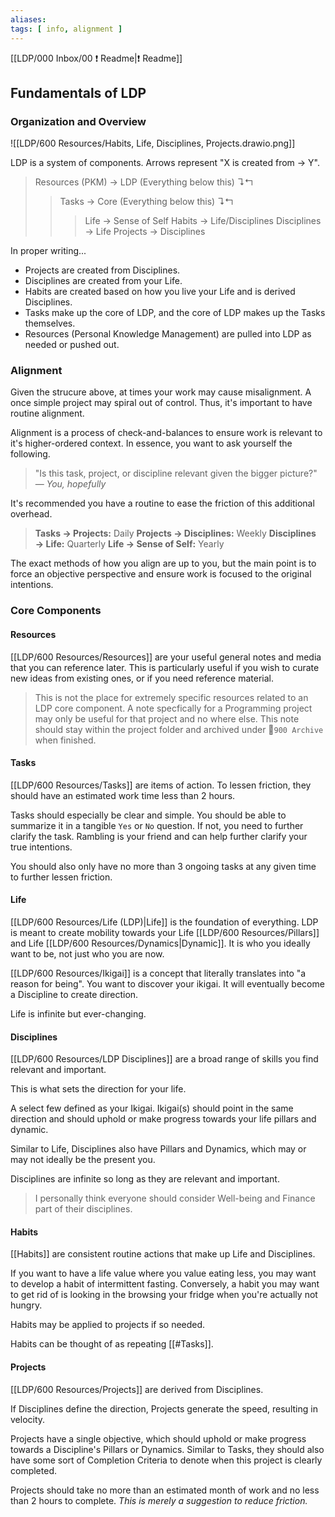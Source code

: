 ```yaml
---
aliases: 
tags: [ info, alignment ]
---
```

[[LDP/000 Inbox/00 ❗ Readme|❗ Readme]]
## Fundamentals of LDP
### Organization and Overview
![[LDP/600 Resources/Habits, Life, Disciplines, Projects.drawio.png]]

LDP is a system of components. Arrows represent "X is created from $\rightarrow$ Y". 

> Resources (PKM) → LDP (Everything below this) ↴↰
>> Tasks → Core (Everything below this) ↴↰
>>> Life → Sense of Self
>>> Habits → Life/Disciplines
>>> Disciplines → Life
>>> Projects → Disciplines

In proper writing...
- Projects are created from Disciplines.
- Disciplines are created from your Life.
- Habits are created based on how you live your Life and is derived Disciplines.
- Tasks make up the core of LDP, and the core of LDP makes up the Tasks themselves.
- Resources (Personal Knowledge Management) are pulled into LDP as needed or pushed out.

### Alignment
Given the strucure above, at times your work may cause misalignment. A once simple project may spiral out of control. Thus, it's important to have routine alignment.

Alignment is a process of check-and-balances to ensure work is relevant to it's higher-ordered context. In essence, you want to ask yourself the following.

> "Is this task, project, or discipline relevant given the bigger picture?" 
> — <cite>You, hopefully</cite>

It's recommended you have a routine to ease the friction of this additional overhead.

> **Tasks $\rightarrow$ Projects:** Daily
> **Projects $\rightarrow$ Disciplines:** Weekly
> **Disciplines $\rightarrow$ Life:** Quarterly
> **Life $\rightarrow$ Sense of Self:** Yearly

The exact methods of how you align are up to you, but the main point is to force an objective perspective and ensure work is focused to the original intentions.

### Core Components
#### Resources
[[LDP/600 Resources/Resources]] are your useful general notes and media that you can reference later. This is particularly useful if you wish to curate new ideas from existing ones, or if you need reference material.

> This is not the place for extremely specific resources related to an LDP core component. A note specfically for a Programming project may only be useful for that project and no where else. This note should stay within the project folder and  archived under 📁`900 Archive` when finished.

#### Tasks
[[LDP/600 Resources/Tasks]] are items of action. To lessen friction, they should have an estimated work time less than 2 hours.

Tasks should especially be clear and simple. You should be able to summarize it in a tangible `Yes` or `No` question. If not, you need to further clarify the task. Rambling is your friend and can help further clarify your true intentions.

You should also only have no more than 3 ongoing tasks at any given time to further lessen friction. 

#### Life
[[LDP/600 Resources/Life (LDP)|Life]] is the foundation of everything. LDP is meant to create mobility towards your Life [[LDP/600 Resources/Pillars]] and Life [[LDP/600 Resources/Dynamics|Dynamic]]. It is who you ideally want to be, not just who you are now.

[[LDP/600 Resources/Ikigai]] is a concept that literally translates into "a reason for being". You want to discover your ikigai. It will eventually become a Discipline to create direction.

Life is infinite but ever-changing.

#### Disciplines
[[LDP/600 Resources/LDP Disciplines]] are a broad range of skills you find relevant and important. 

This is what sets the direction for your life.

A select few defined as your Ikigai. Ikigai(s) should point in the same direction and should uphold or make progress towards your life pillars and dynamic.

Similar to Life, Disciplines also have Pillars and Dynamics, which may or may not ideally be the present you. 

Disciplines are infinite so long as they are relevant and important.

> I personally think everyone should consider Well-being and Finance part of their disciplines.

#### Habits
[[Habits]] are consistent routine actions that make up Life and Disciplines.

If you want to have a life value where you value eating less, you may want to develop a habit of intermittent fasting. Conversely, a habit you may want to get rid of is looking in the browsing your fridge when you're actually not hungry.

Habits may be applied to projects if so needed.

Habits can be thought of as repeating [[#Tasks]].

#### Projects
[[LDP/600 Resources/Projects]] are derived from Disciplines. 

If Disciplines define the direction, Projects generate the speed, resulting in velocity.

Projects have a single objective, which should uphold or make progress towards a Discipline's Pillars or Dynamics. Similar to Tasks, they should also have some sort of Completion Criteria to denote when this project is clearly completed.

Projects should take no more than an estimated month of work and no less than 2 hours to complete. *This is merely a suggestion to reduce friction.*